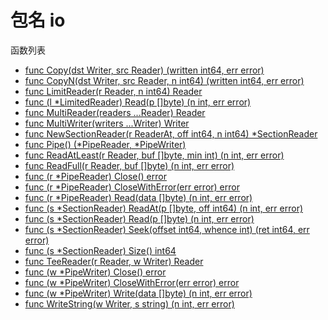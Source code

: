 # 包名  io

函数列表

- [func Copy(dst Writer, src Reader) (written int64, err error)](Copy)
- [func CopyN(dst Writer, src Reader, n int64) (written int64, err error)]()
- [func LimitReader(r Reader, n int64) Reader]()
- [func (l *LimitedReader) Read(p []byte) (n int, err error)]()
- [func MultiReader(readers ...Reader) Reader]()
- [func MultiWriter(writers ...Writer) Writer]()
- [func NewSectionReader(r ReaderAt, off int64, n int64) *SectionReader]()
- [func Pipe() (*PipeReader, *PipeWriter)]()
- [func ReadAtLeast(r Reader, buf []byte, min int) (n int, err error)]()
- [func ReadFull(r Reader, buf []byte) (n int, err error)]()
- [func (r *PipeReader) Close() error]()
- [func (r *PipeReader) CloseWithError(err error) error]()
- [func (r *PipeReader) Read(data []byte) (n int, err error)]()
- [func (s *SectionReader) ReadAt(p []byte, off int64) (n int, err error)]()
- [func (s *SectionReader) Read(p []byte) (n int, err error)]()
- [func (s *SectionReader) Seek(offset int64, whence int) (ret int64, err error)]()
- [func (s *SectionReader) Size() int64]()
- [func TeeReader(r Reader, w Writer) Reader]()
- [func (w *PipeWriter) Close() error]()
- [func (w *PipeWriter) CloseWithError(err error) error]()
- [func (w *PipeWriter) Write(data []byte) (n int, err error)]()
- [func WriteString(w Writer, s string) (n int, err error)]()
